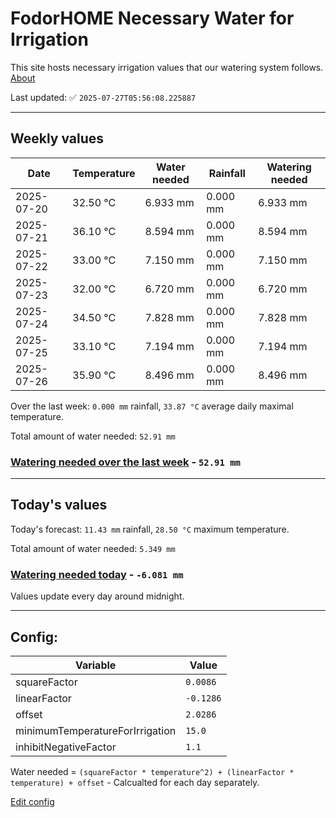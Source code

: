 # FodorHOME Necessary Water for Irrigation

This site hosts necessary irrigation values that our watering system follows. [About](https://github.com/redyau/irrigation)

Last updated: ✅ `2025-07-27T05:56:08.225887`

---

## Weekly values

| Date | Temperature | Water needed | Rainfall | Watering needed |
|-----|-----|-----|-----|-----|
| 2025-07-20 | 32.50 °C | 6.933 mm | 0.000 mm | 6.933 mm |
| 2025-07-21 | 36.10 °C | 8.594 mm | 0.000 mm | 8.594 mm |
| 2025-07-22 | 33.00 °C | 7.150 mm | 0.000 mm | 7.150 mm |
| 2025-07-23 | 32.00 °C | 6.720 mm | 0.000 mm | 6.720 mm |
| 2025-07-24 | 34.50 °C | 7.828 mm | 0.000 mm | 7.828 mm |
| 2025-07-25 | 33.10 °C | 7.194 mm | 0.000 mm | 7.194 mm |
| 2025-07-26 | 35.90 °C | 8.496 mm | 0.000 mm | 8.496 mm |


Over the last week: `0.000 mm` rainfall, `33.87 °C` average daily maximal temperature.

Total amount of water needed: `52.91 mm`

### [Watering needed over the last week](lastweek.txt) - `52.91 mm`

---

## Today's values

Today's forecast: `11.43 mm` rainfall, `28.50 °C` maximum temperature.

Total amount of water needed: `5.349 mm`

### [Watering needed today](today.txt) - `-6.081 mm`

Values update every day around midnight.

---

## Config:

| Variable | Value |
|-----|-----|
| squareFactor | `0.0086` |
| linearFactor | `-0.1286` |
| offset | `2.0286` |
| minimumTemperatureForIrrigation | `15.0` |
| inhibitNegativeFactor | `1.1` |

Water needed = `(squareFactor * temperature^2) + (linearFactor * temperature) + offset` - Calcualted for each day separately.

[Edit config](https://github.com/RedyAu/irrigation/edit/main/config.json)
